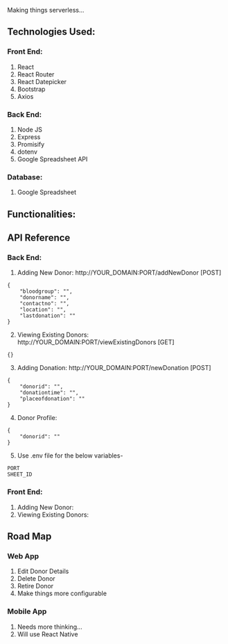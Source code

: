 Making things serverless...

## Technologies Used:

### Front End:
1. React
2. React Router
3. React Datepicker
4. Bootstrap
5. Axios

### Back End:
1. Node JS
2. Express
3. Promisify
4. dotenv
5. Google Spreadsheet API

### Database:
1. Google Spreadsheet

## Functionalities:


## API Reference

### Back End: 

1. Adding New Donor: http://YOUR_DOMAIN:PORT/addNewDonor [POST]

```
{
	"bloodgroup": "",
	"donorname": "",
	"contactno": "",
	"location": "",
	"lastdonation": ""
}
```

2. Viewing Existing Donors: http://YOUR_DOMAIN:PORT/viewExistingDonors [GET]

`{}`


3. Adding Donation: http://YOUR_DOMAIN:PORT/newDonation [POST] 

```
{
	"donorid": "",
	"donationtime": "",
	"placeofdonation": ""
}
```

4. Donor Profile:

```
{
	"donorid": ""
}
```

5. Use .env file for the below variables-

```
PORT
SHEET_ID
```

### Front End:
1. Adding New Donor:
2. Viewing Existing Donors:

## Road Map

### Web App
1. Edit Donor Details
2. Delete Donor
3. Retire Donor
4. Make things more configurable

### Mobile App
1. Needs more thinking...
2. Will use React Native
